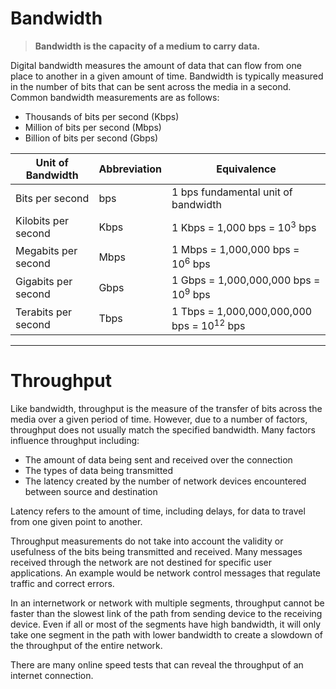 # Bandwidth

>**Bandwidth is the capacity of a medium to carry data.**

Digital bandwidth measures the amount of data that can flow from one place to another in a given amount of time. Bandwidth is typically measured in the number of bits that can be sent across the media in a second. Common bandwidth measurements are as follows:

- Thousands of bits per second (Kbps)
- Million of bits per second (Mbps)
- Billion of bits per second (Gbps)

| Unit of Bandwidth   | Abbreviation | Equivalence                                          |
| ------------------- | ------------ | ---------------------------------------------------- |
| Bits per second     | bps          | 1 bps fundamental unit of bandwidth                  |
| Kilobits per second | Kbps         | 1 Kbps = 1,000 bps = 10<sup>3</sup> bps              |
| Megabits per second | Mbps         | 1 Mbps = 1,000,000 bps = 10<sup>6</sup> bps          |
| Gigabits per second | Gbps         | 1 Gbps = 1,000,000,000 bps = 10<sup>9</sup> bps      |
| Terabits per second | Tbps         | 1 Tbps = 1,000,000,000,000 bps = 10<sup>12</sup> bps |

---

# Throughput

Like bandwidth, throughput is the measure of the transfer of bits across the media over a given period of time. However, due to a number of factors, throughput does not usually match the specified bandwidth. Many factors influence throughput including:

- The amount of data being sent and received over the connection
- The types of data being transmitted
- The latency created by the number of network devices encountered between source and destination



Latency refers to the amount of time, including delays, for data to travel from one given point to another.

Throughput measurements do not take into account the validity or usefulness of the bits being transmitted and received. Many messages received through the network are not destined for specific user applications. An example would be network control messages that regulate traffic and correct errors.

In an internetwork or network with multiple segments, throughput cannot be faster than the slowest link of the path from sending device to the receiving device. Even if all or most of the segments have high bandwidth, it will only take one segment in the path with lower bandwidth to create a slowdown of the throughput of the entire network.

There are many online speed tests that can reveal the throughput of an internet connection.